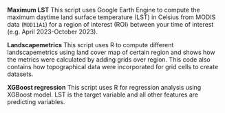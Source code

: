 **Maximum LST**
This script uses Google Earth Engine to compute the maximum daytime land surface temperature (LST) in Celsius from MODIS data (`MOD11A1`) for a region of interest (ROI) between your time of interest (e.g. April 2023-October 2023).

**Landscapemetrics** 
This script uses R to compute different landscapemetrics using land cover map of certain region and shows how the metrics were calculated by adding grids over region. This code also contains how topographical data were incorporated for grid cells to create datasets. 

**XGBoost regression**
This script uses R for regression analysis using XGBoost model. LST is the target variable and all other features are predicting variables. 
